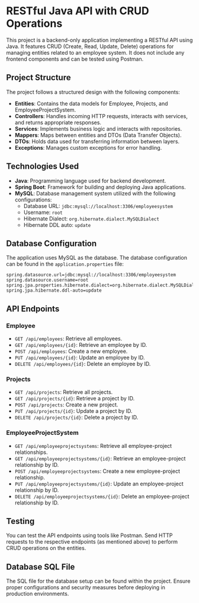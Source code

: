 # RESTful Java API with CRUD Operations

This project is a backend-only application implementing a RESTful API using Java. It features CRUD (Create, Read, Update, Delete) operations for managing entities related to an employee system. It does not include any frontend components and can be tested using Postman.

## Project Structure

The project follows a structured design with the following components:

- **Entities**: Contains the data models for Employee, Projects, and EmployeeProjectSystem.
- **Controllers**: Handles incoming HTTP requests, interacts with services, and returns appropriate responses.
- **Services**: Implements business logic and interacts with repositories.
- **Mappers**: Maps between entities and DTOs (Data Transfer Objects).
- **DTOs**: Holds data used for transferring information between layers.
- **Exceptions**: Manages custom exceptions for error handling.

## Technologies Used

- **Java**: Programming language used for backend development.
- **Spring Boot**: Framework for building and deploying Java applications.
- **MySQL**: Database management system utilized with the following configurations:
  - Database URL: `jdbc:mysql://localhost:3306/employeesystem`
  - Username: `root`
  - Hibernate Dialect: `org.hibernate.dialect.MySQLDialect`
  - Hibernate DDL auto: `update`

## Database Configuration

The application uses MySQL as the database. The database configuration can be found in the `application.properties` file:

```properties
spring.datasource.url=jdbc:mysql://localhost:3306/employeesystem
spring.datasource.username=root
spring.jpa.properties.hibernate.dialect=org.hibernate.dialect.MySQLDialect
spring.jpa.hibernate.ddl-auto=update
```

## API Endpoints

### Employee

- `GET /api/employees`: Retrieve all employees.
- `GET /api/employees/{id}`: Retrieve an employee by ID.
- `POST /api/employees`: Create a new employee.
- `PUT /api/employees/{id}`: Update an employee by ID.
- `DELETE /api/employees/{id}`: Delete an employee by ID.

### Projects

- `GET /api/projects`: Retrieve all projects.
- `GET /api/projects/{id}`: Retrieve a project by ID.
- `POST /api/projects`: Create a new project.
- `PUT /api/projects/{id}`: Update a project by ID.
- `DELETE /api/projects/{id}`: Delete a project by ID.

### EmployeeProjectSystem

- `GET /api/employeeprojectsystems`: Retrieve all employee-project relationships.
- `GET /api/employeeprojectsystems/{id}`: Retrieve an employee-project relationship by ID.
- `POST /api/employeeprojectsystems`: Create a new employee-project relationship.
- `PUT /api/employeeprojectsystems/{id}`: Update an employee-project relationship by ID.
- `DELETE /api/employeeprojectsystems/{id}`: Delete an employee-project relationship by ID.

## Testing

You can test the API endpoints using tools like Postman. Send HTTP requests to the respective endpoints (as mentioned above) to perform CRUD operations on the entities.

## Database SQL File

The SQL file for the database setup can be found within the project. Ensure proper configurations and security measures before deploying in production environments.








